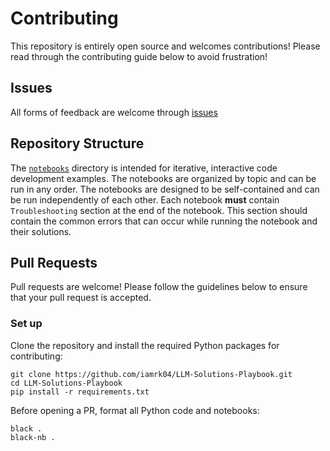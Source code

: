 # Contributing

This repository is entirely open source and welcomes contributions! Please read through the contributing guide below to avoid frustration!

## Issues

All forms of feedback are welcome through [issues](https://github.com/iamrk04/LLM-Solutions-Playbook/issues)

## Repository Structure

The [`notebooks`](./notebooks/) directory is intended for iterative, interactive code development examples. The notebooks are organized by topic and can be run in any order. The notebooks are designed to be self-contained and can be run independently of each other. Each notebook **must** contain `Troubleshooting` section at the end of the notebook. This section should contain the common errors that can occur while running the notebook and their solutions.

## Pull Requests

Pull requests are welcome! Please follow the guidelines below to ensure that your pull request is accepted.

### Set up

Clone the repository and install the required Python packages for contributing:

```terminal
git clone https://github.com/iamrk04/LLM-Solutions-Playbook.git
cd LLM-Solutions-Playbook
pip install -r requirements.txt
```

Before opening a PR, format all Python code and notebooks:

```terminal
black .
black-nb .
```